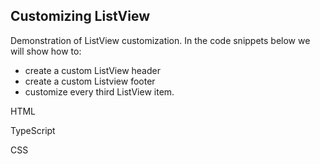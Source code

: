 ## Customizing ListView

Demonstration of ListView customization.
In the code snippets below we will show how to:
- create a custom ListView header
- create a custom Listview footer
- customize every third ListView item.

HTML
<snippet id='listview-customize-html'/>

TypeScript
<snippet id='listview-customize-code'/>

CSS
<snippet id='listview-customize-css'/>